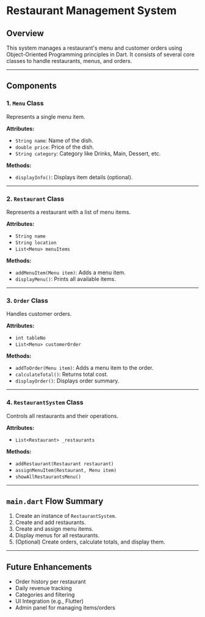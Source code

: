 # Restaurant Management System 

## Overview

This system manages a restaurant's menu and customer orders using Object-Oriented Programming principles in Dart. It consists of several core classes to handle restaurants, menus, and orders.

---

## Components

### 1. `Menu` Class

Represents a single menu item.

**Attributes:**

* `String name`: Name of the dish.
* `double price`: Price of the dish.
* `String category`: Category like Drinks, Main, Dessert, etc.

**Methods:**

* `displayInfo()`: Displays item details (optional).

---

### 2. `Restaurant` Class

Represents a restaurant with a list of menu items.

**Attributes:**

* `String name`
* `String location`
* `List<Menu> menuItems`

**Methods:**

* `addMenuItem(Menu item)`: Adds a menu item.
* `displayMenu()`: Prints all available items.

---

### 3. `Order` Class

Handles customer orders.

**Attributes:**

* `int tableNo`
* `List<Menu> customerOrder`

**Methods:**

* `addToOrder(Menu item)`: Adds a menu item to the order.
* `calculateTotal()`: Returns total cost.
* `displayOrder()`: Displays order summary.

---

### 4. `RestaurantSystem` Class

Controls all restaurants and their operations.

**Attributes:**

* `List<Restaurant> _restaurants`

**Methods:**

* `addRestaurant(Restaurant restaurant)`
* `assignMenuItem(Restaurant, Menu item)`
* `showAllRestaurantsMenu()`



---

## `main.dart` Flow Summary

1. Create an instance of `RestaurantSystem`.
2. Create and add restaurants.
3. Create and assign menu items.
4. Display menus for all restaurants.
5. (Optional) Create orders, calculate totals, and display them.

---

## Future Enhancements

* Order history per restaurant
* Daily revenue tracking
* Categories and filtering
* UI Integration (e.g., Flutter)
* Admin panel for managing items/orders
